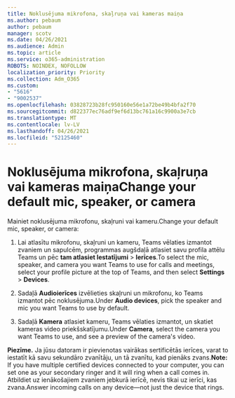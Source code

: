 ```yaml
---
title: Noklusējuma mikrofona, skaļruņa vai kameras maiņa
ms.author: pebaum
author: pebaum
manager: scotv
ms.date: 04/26/2021
ms.audience: Admin
ms.topic: article
ms.service: o365-administration
ROBOTS: NOINDEX, NOFOLLOW
localization_priority: Priority
ms.collection: Adm_O365
ms.custom:
- "5616"
- "9002537"
ms.openlocfilehash: 03828723b28fc950160e56e1a72be49b4bfa2f70
ms.sourcegitcommit: d822377ec76adf9ef6d13bc761a16c9900a3e7cb
ms.translationtype: MT
ms.contentlocale: lv-LV
ms.lasthandoff: 04/26/2021
ms.locfileid: "52125460"
---
```

# <a name="change-your-default-mic-speaker-or-camera"></a><span data-ttu-id="fb63b-102">Noklusējuma mikrofona, skaļruņa vai kameras maiņa</span><span class="sxs-lookup"><span data-stu-id="fb63b-102">Change your default mic, speaker, or camera</span></span>

<span data-ttu-id="fb63b-103">Mainiet noklusējuma mikrofonu, skaļruni vai kameru.</span><span class="sxs-lookup"><span data-stu-id="fb63b-103">Change your default mic, speaker, or camera:</span></span>

1. <span data-ttu-id="fb63b-104">Lai atlasītu mikrofonu, skaļruni un kameru, Teams vēlaties izmantot zvaniem un sapulcēm, programmas augšdaļā atlasiet savu profila attēlu Teams un pēc **tam atlasiet Iestatījumi**  >  **Ierīces**.</span><span class="sxs-lookup"><span data-stu-id="fb63b-104">To select the mic, speaker, and camera you want Teams to use for calls and meetings, select your profile picture at the top of Teams, and then select **Settings** > **Devices**.</span></span>

1. <span data-ttu-id="fb63b-105">Sadaļā **Audioierīces** izvēlieties skaļruni un mikrofonu, ko Teams izmantot pēc noklusējuma.</span><span class="sxs-lookup"><span data-stu-id="fb63b-105">Under **Audio devices**, pick the speaker and mic you want Teams to use by default.</span></span> 

1. <span data-ttu-id="fb63b-106">Sadaļā **Kamera** atlasiet kameru, Teams vēlaties izmantot, un skatiet kameras video priekšskatījumu.</span><span class="sxs-lookup"><span data-stu-id="fb63b-106">Under **Camera**, select the camera you want Teams to use, and see a preview of the camera's video.</span></span> 

<span data-ttu-id="fb63b-107">**Piezīme.** Ja jūsu datoram ir pievienotas vairākas sertificētās ierīces, varat to iestatīt kā savu sekundāro zvanītāju, un tā zvanītu, kad pienāks zvans.</span><span class="sxs-lookup"><span data-stu-id="fb63b-107">**Note:** If you have multiple certified devices connected to your computer, you can set one as your secondary ringer and it will ring when a call comes in.</span></span> <span data-ttu-id="fb63b-108">Atbildiet uz ienākošajiem zvaniem jebkurā ierīcē, nevis tikai uz ierīci, kas zvana.</span><span class="sxs-lookup"><span data-stu-id="fb63b-108">Answer incoming calls on any device—not just the device that rings.</span></span>